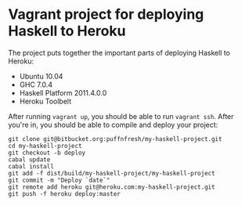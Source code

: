# Vagrant project for deploying Haskell to Heroku

The project puts together the important parts of deploying Haskell to
Heroku:

* Ubuntu 10.04
* GHC 7.0.4
* Haskell Platform 2011.4.0.0
* Heroku Toolbelt

After running `vagrant up`, you should be able to run `vagrant
ssh`. After you're in, you should be able to compile and deploy your
project:

    git clone git@bitbucket.org:puffnfresh/my-haskell-project.git
    cd my-haskell-project
    git checkout -b deploy
    cabal update
    cabal install
    git add -f dist/build/my-haskell-project/my-haskell-project
    git commit -m "Deploy `date`"
    git remote add heroku git@heroku.com:my-haskell-project.git
    git push -f heroku deploy:master
